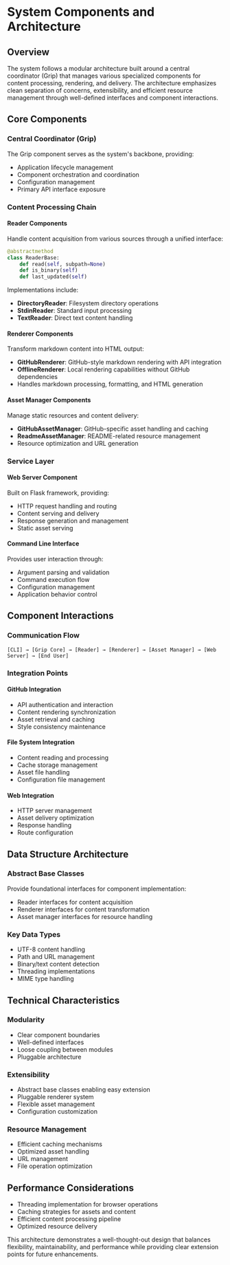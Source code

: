 # System Components and Architecture

## Overview
The system follows a modular architecture built around a central coordinator (Grip) that manages various specialized components for content processing, rendering, and delivery. The architecture emphasizes clean separation of concerns, extensibility, and efficient resource management through well-defined interfaces and component interactions.

## Core Components

### Central Coordinator (Grip)
The Grip component serves as the system's backbone, providing:
- Application lifecycle management
- Component orchestration and coordination
- Configuration management
- Primary API interface exposure

### Content Processing Chain

#### Reader Components
Handle content acquisition from various sources through a unified interface:
```python
@abstractmethod
class ReaderBase:
    def read(self, subpath=None)
    def is_binary(self)
    def last_updated(self)
```

Implementations include:
- **DirectoryReader**: Filesystem directory operations
- **StdinReader**: Standard input processing
- **TextReader**: Direct text content handling

#### Renderer Components
Transform markdown content into HTML output:
- **GitHubRenderer**: GitHub-style markdown rendering with API integration
- **OfflineRenderer**: Local rendering capabilities without GitHub dependencies
- Handles markdown processing, formatting, and HTML generation

#### Asset Manager Components
Manage static resources and content delivery:
- **GitHubAssetManager**: GitHub-specific asset handling and caching
- **ReadmeAssetManager**: README-related resource management
- Resource optimization and URL generation

### Service Layer

#### Web Server Component
Built on Flask framework, providing:
- HTTP request handling and routing
- Content serving and delivery
- Response generation and management
- Static asset serving

#### Command Line Interface
Provides user interaction through:
- Argument parsing and validation
- Command execution flow
- Configuration management
- Application behavior control

## Component Interactions

### Communication Flow
```
[CLI] → [Grip Core] → [Reader] → [Renderer] → [Asset Manager] → [Web Server] → [End User]
```

### Integration Points

#### GitHub Integration
- API authentication and interaction
- Content rendering synchronization
- Asset retrieval and caching
- Style consistency maintenance

#### File System Integration
- Content reading and processing
- Cache storage management
- Asset file handling
- Configuration file management

#### Web Integration
- HTTP server management
- Asset delivery optimization
- Response handling
- Route configuration

## Data Structure Architecture

### Abstract Base Classes
Provide foundational interfaces for component implementation:
- Reader interfaces for content acquisition
- Renderer interfaces for content transformation
- Asset manager interfaces for resource handling

### Key Data Types
- UTF-8 content handling
- Path and URL management
- Binary/text content detection
- Threading implementations
- MIME type handling

## Technical Characteristics

### Modularity
- Clear component boundaries
- Well-defined interfaces
- Loose coupling between modules
- Pluggable architecture

### Extensibility
- Abstract base classes enabling easy extension
- Pluggable renderer system
- Flexible asset management
- Configuration customization

### Resource Management
- Efficient caching mechanisms
- Optimized asset handling
- URL management
- File operation optimization

## Performance Considerations
- Threading implementation for browser operations
- Caching strategies for assets and content
- Efficient content processing pipeline
- Optimized resource delivery

This architecture demonstrates a well-thought-out design that balances flexibility, maintainability, and performance while providing clear extension points for future enhancements.